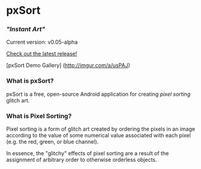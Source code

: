 # pxSort

<!-- ![Pronounced: pik-sort.][logo]

[logo]: http://i.imgur.com/PAGSnrx.png -->

### *"Instant Art"*

Current version: v0.05-alpha

[Check out the latest release!](https://github.com/g-whiz/pxSort/releases)

[pxSort Demo Gallery] (http://imgur.com/a/usPAJ)


### What is pxSort?

pxSort is a free, open-source Android application for creating *pixel sorting* glitch art.

### What is Pixel Sorting?

Pixel sorting is a form of glitch art created by ordering the pixels in an image according to the
value of some numerical value associated with each pixel (e.g. the red, green, or blue channel).

In essence, the "glitchy" effects of pixel sorting are a result of the assignment of arbitrary order
to otherwise orderless objects.


[chem_org]: http://i.imgur.com/ccC1DYF.jpg
[chem_srt1]: http://i.imgur.com/wlUTePU.jpg

[selfie_org]: http://i.imgur.com/A4fJ7OC.jpg
[selfie_srt1]: http://i.imgur.com/EZ6qYwu.jpg
[selfie_srt2]: http://i.imgur.com/Yl2DvXI.jpg
[selfie_srt3]: http://i.imgur.com/wKChhYU.jpg

[skyln_org]: http://i.imgur.com/BaYo23K.jpg
[skyln_srt1]: http://i.imgur.com/gnMvELr.jpg
[skyln_srt2]: http://i.imgur.com/HK1xaQS.jpg
[skyln_srt3]: http://i.imgur.com/Poxudb8.jpg

[spider_org]: http://i.imgur.com/AjSIetR.jpg
[spider_srt1]: http://i.imgur.com/vYX0L65.jpg
[spider_srt2]: http://i.imgur.com/bT3Xblg.jpg
[spider_srt3]: http://i.imgur.com/KuS8lr6.jpg

[sunset_org]: http://i.imgur.com/ks0Lato.jpg
[sunset_srt1]: http://i.imgur.com/4dZjn04.jpg
[sunset_srt2]: http://i.imgur.com/aVTQ3zU.jpg
[sunset_srt3]: http://i.imgur.com/oozQezq.jpg

